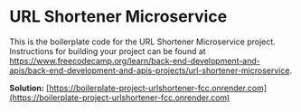 # URL Shortener Microservice

This is the boilerplate code for the URL Shortener Microservice project. Instructions for building your project can be found at https://www.freecodecamp.org/learn/back-end-development-and-apis/back-end-development-and-apis-projects/url-shortener-microservice.

**Solution:** [https://boilerplate-project-urlshortener-fcc.onrender.com](https://boilerplate-project-urlshortener-fcc.onrender.com)